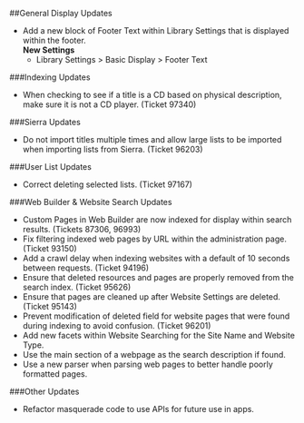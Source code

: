 ##General Display Updates
- Add a new block of Footer Text within Library Settings that is displayed within the footer.   
  **New Settings**
  - Library Settings > Basic Display > Footer Text 

###Indexing Updates
- When checking to see if a title is a CD based on physical description, make sure it is not a CD player. (Ticket 97340)

###Sierra Updates
- Do not import titles multiple times and allow large lists to be imported when importing lists from Sierra. (Ticket 96203)

###User List Updates
- Correct deleting selected lists. (Ticket 97167)

###Web Builder & Website Search Updates
- Custom Pages in Web Builder are now indexed for display within search results.  (Tickets 87306, 96993)
- Fix filtering indexed web pages by URL within the administration page. (Ticket 93150)
- Add a crawl delay when indexing websites with a default of 10 seconds between requests. (Ticket 94196)
- Ensure that deleted resources and pages are properly removed from the search index. (Ticket 95626)
- Ensure that pages are cleaned up after Website Settings are deleted. (Ticket 95143)
- Prevent modification of deleted field for website pages that were found during indexing to avoid confusion. (Ticket 96201)
- Add new facets within Website Searching for the Site Name and Website Type.
- Use the main section of a webpage as the search description if found. 
- Use a new parser when parsing web pages to better handle poorly formatted pages. 

###Other Updates
- Refactor masquerade code to use APIs for future use in apps. 
